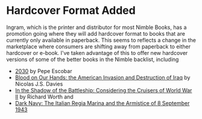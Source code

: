 # Hardcover Format Added

Ingram, which is the printer and distributor for most Nimble Books, has a promotion going where they will add hardcover format to books that are currently only available in paperback.  This seems to reflects a change in the marketplace where consumers are shifting away from paperback to either hardcover or e-book.  I've taken advantage of this to offer new hardcover versions of some of the better books in the Nimble backlist, including

- [2030](https://amzn.to/3jriBC9) by Pepe Escobar
- [Blood on Our Hands: the American Invasion and Destruction of Iraq](https://amzn.to/32HgiEg) by Nicolas J.S. Davies
- [In the Shadow of the Battleship: Considering the Cruisers of World War II](https://amzn.to/3jxywPD) by Richard Worth and
- [Dark Navy: The Italian Regia Marina and the Armistice of 8 September 1943](https://amzn.to/2EDFdRf)